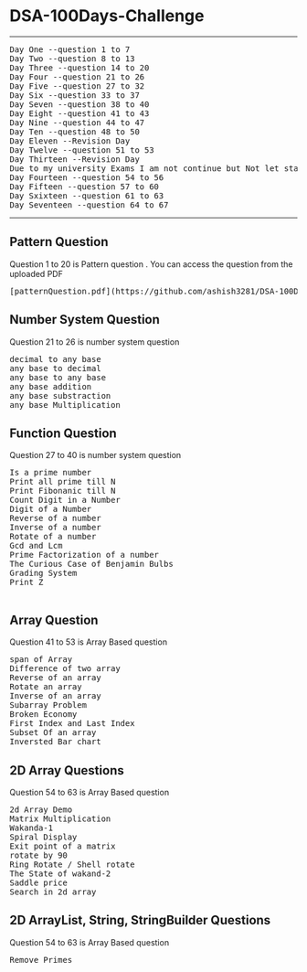 # DSA-100Days-Challenge
<hr>
<pre>
Day One --question 1 to 7
Day Two --question 8 to 13
Day Three --question 14 to 20
Day Four --question 21 to 26
Day Five --question 27 to 32
Day Six --question 33 to 37
Day Seven --question 38 to 40
Day Eight --question 41 to 43
Day Nine --question 44 to 47
Day Ten --question 48 to 50
Day Eleven --Revision Day
Day Twelve --question 51 to 53
Day Thirteen --Revision Day
Due to my university Exams I am not continue but Not let start again
Day Fourteen --question 54 to 56
Day Fifteen --question 57 to 60
Day Sxixteen --question 61 to 63
Day Seventeen --question 64 to 67
</pre>
<hr>
<h2>Pattern Question</h2>
<p>Question 1 to 20 is Pattern question . You can access the question from the uploaded PDF </p>
<pre>
[patternQuestion.pdf](https://github.com/ashish3281/DSA-100Days-Challenge/files/10058032/patternQuestion.pdf)
</pre>
<h2>Number System Question</h2>
<p>Question 21 to 26 is number system question</p>
<pre>
decimal to any base
any base to decimal
any base to any base
any base addition
any base substraction
any base Multiplication
</pre>
<h2>Function Question</h2>
<p>Question 27 to 40 is number system question</p>
<pre>
Is a prime number
Print all prime till N
Print Fibonanic till N
Count Digit in a Number
Digit of a Number
Reverse of a number
Inverse of a number
Rotate of a number
Gcd and Lcm
Prime Factorization of a number
The Curious Case of Benjamin Bulbs
Grading System
Print Z

</pre>
<h2>Array Question</h2>
<p>Question 41 to 53 is Array Based question</p>
<pre>
span of Array
Difference of two array
Reverse of an array
Rotate an array
Inverse of an array
Subarray Problem
Broken Economy
First Index and Last Index
Subset Of an array
Inversted Bar chart
</pre>
<h2>2D Array Questions</h2>
<p>Question 54 to 63 is Array Based question</p>
<pre>
2d Array Demo
Matrix Multiplication
Wakanda-1
Spiral Display
Exit point of a matrix
rotate by 90
Ring Rotate / Shell rotate
The State of wakand-2
Saddle price
Search in 2d array
</pre>
<h2>2D ArrayList, String, StringBuilder Questions</h2>
<p>Question 54 to 63 is Array Based question</p>
<pre>
Remove Primes
</pre>
